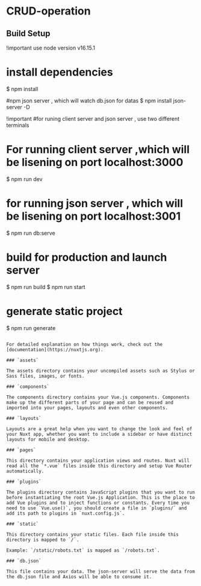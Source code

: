 # CRUD-operation

## Build Setup

!important use node version v16.15.1

# install dependencies

$ npm install

#npm json server , which will watch db.json for datas
$ npm install json-server -D

!important #for runing client server and json server , use two different terminals

# For running client server ,which will be lisening on port localhost:3000

$ npm run dev

# for running json server , which will be lisening on port localhost:3001

$ npm run db:serve

# build for production and launch server

$ npm run build
$ npm run start

# generate static project

$ npm run generate

```

For detailed explanation on how things work, check out the [documentation](https://nuxtjs.org).

### `assets`

The assets directory contains your uncompiled assets such as Stylus or Sass files, images, or fonts.

### `components`

The components directory contains your Vue.js components. Components make up the different parts of your page and can be reused and imported into your pages, layouts and even other components.

### `layouts`

Layouts are a great help when you want to change the look and feel of your Nuxt app, whether you want to include a sidebar or have distinct layouts for mobile and desktop.

### `pages`

This directory contains your application views and routes. Nuxt will read all the `*.vue` files inside this directory and setup Vue Router automatically.

### `plugins`

The plugins directory contains JavaScript plugins that you want to run before instantiating the root Vue.js Application. This is the place to add Vue plugins and to inject functions or constants. Every time you need to use `Vue.use()`, you should create a file in `plugins/` and add its path to plugins in `nuxt.config.js`.

### `static`

This directory contains your static files. Each file inside this directory is mapped to `/`.

Example: `/static/robots.txt` is mapped as `/robots.txt`.

### `db.json`

This file contains your data. The json-server will serve the data from the db.json file and Axios will be able to consume it.
```
